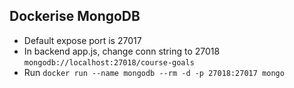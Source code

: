 ## Dockerise MongoDB
- Default expose port is 27017
- In backend app.js, change conn string to 27018 `mongodb://localhost:27018/course-goals`
- Run `docker run --name mongodb --rm -d -p 27018:27017 mongo`